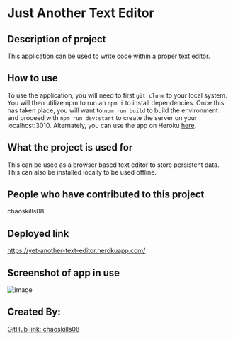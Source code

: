 # Just Another Text Editor
## Description of project
This application can be used to write code within a proper text editor.
## How to use
To use the application, you will need to first `git clone` to your local system. You will then utilize npm to run an `npm i` to install dependencies. Once this has taken place, you will want to `npm run build` to build the environment and proceed with `npm run dev:start` to create the server on your localhost:3010. Alternately, you can use the app on Heroku [here](https://yet-another-text-editor.herokuapp.com/).
## What the project is used for
This can be used as a browser based text editor to store persistent data. This can also be installed locally to be used offline.
## People who have contributed to this project
chaoskills08
## Deployed link
https://yet-another-text-editor.herokuapp.com/
## Screenshot of app in use
![image](https://user-images.githubusercontent.com/55863153/193187271-1bbb9734-1819-4083-8e99-62b7198f4036.png)
## Created By:
[GitHub link: chaoskills08](https://github.com/chaoskills08)
  
